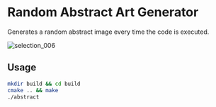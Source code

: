 # Random Abstract Art Generator
Generates a random abstract image every time the code is executed.

![selection_006](https://cloud.githubusercontent.com/assets/15849927/25286705/4cc212fc-26dc-11e7-9df4-399c3f54e804.png)

## Usage
```bash
mkdir build && cd build
cmake .. && make
./abstract
```
